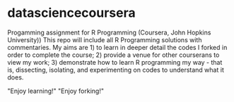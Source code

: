 # datasciencecoursera
Progamming assignment for R Programming (Coursera, John Hopkins University))
This repo will include all R Programming solutions with commentaries.
My aims are 1) to learn in deeper detail the codes I forked in order to complete the course;
2) provide a venue for other courserans to view my work;
3) demonstrate how to learn R programming my way - that is, dissecting, isolating, and experimenting on codes to understand what it does.

"Enjoy learning!" "Enjoy forking!"
